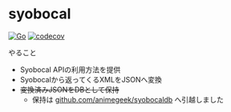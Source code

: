 # syobocal

[![Go](https://github.com/otiai10/syobocal/actions/workflows/go.yml/badge.svg)](https://github.com/otiai10/syobocal/actions/workflows/go.yml)
[![codecov](https://codecov.io/gh/otiai10/syobocal/branch/main/graph/badge.svg?token=uPQdszeR3T)](https://codecov.io/gh/otiai10/syobocal)

やること

* Syobocal APIの利用方法を提供
* Syobocalから返ってくるXMLをJSONへ変換
* ~~変換済みJSONをDBとして保持~~
    * 保持は [github.com/animegeek/syobocaldb](https://github.com/animegeek/syobocaldb) へ引越しました
